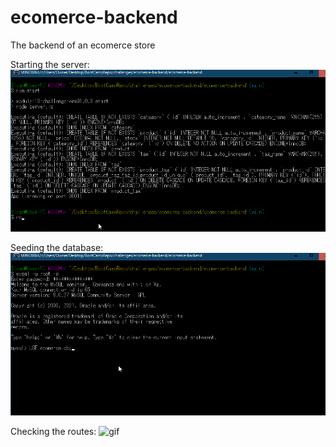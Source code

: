 # ecomerce-backend
The backend of an ecomerce store

Starting the server:
![gif](./img/ecomerceScriptStart.gif)

Seeding the database: 
![gif](./img/ecomerceStartUp.gif)

Checking the routes: 
![gif](.img/codingEcomerce1.gif)
